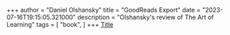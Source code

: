 +++
author = "Daniel Olshansky"
title = "GoodReads Export"
date = "2023-07-16T19:15:05.321000"
description = "Olshansky's review of The Art of Learning"
tags = [
    "book",
]
+++
[Title](the_art_of_learning.md)